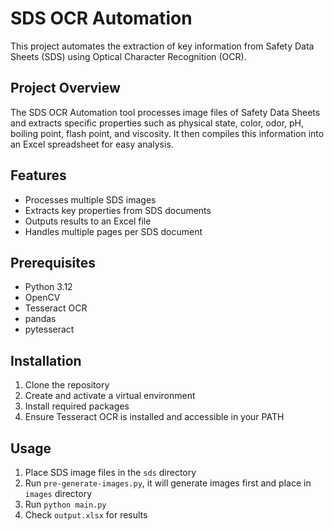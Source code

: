 # SDS OCR Automation

This project automates the extraction of key information from Safety Data Sheets (SDS) using Optical Character Recognition (OCR).

## Project Overview

The SDS OCR Automation tool processes image files of Safety Data Sheets and extracts specific properties such as physical state, color, odor, pH, boiling point, flash point, and viscosity. It then compiles this information into an Excel spreadsheet for easy analysis.

## Features

- Processes multiple SDS images
- Extracts key properties from SDS documents
- Outputs results to an Excel file
- Handles multiple pages per SDS document

## Prerequisites

- Python 3.12
- OpenCV
- Tesseract OCR
- pandas
- pytesseract

## Installation

1. Clone the repository
2. Create and activate a virtual environment
3. Install required packages
4. Ensure Tesseract OCR is installed and accessible in your PATH

## Usage

1. Place SDS image files in the `sds` directory
2. Run `pre-generate-images.py`, it will generate images first and place in `images` directory
3. Run `python main.py`
4. Check `output.xlsx` for results
